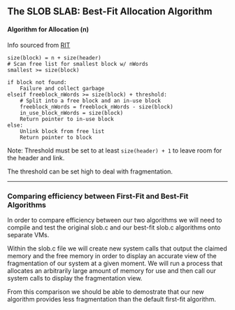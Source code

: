 ## The SLOB SLAB: Best-Fit Allocation Algorithm

#### Algorithm for Allocation (n)
Info sourced from [RIT](https://www.cs.rit.edu/~ark/lectures/gc/03_03_03.html)

```
size(block) = n + size(header)
# Scan free list for smallest block w/ nWords
smallest >= size(block) 

if block not found:
    Failure and collect garbage
elseif freeblock_nWords >= size(block) + threshold:
    # Split into a free block and an in-use block
    freeblock_nWords = freeblock_nWords - size(block)
    in_use_block_nWords = size(block)
    Return pointer to in-use block
else:
    Unlink block from free list
    Return pointer to block
```

Note: Threshold must be set to at least ``size(header) + 1`` to leave room for
the header and link.

The threshold can be set high to deal with fragmentation.

---

### Comparing efficiency between First-Fit and Best-Fit Algorithms

In order to compare efficiency between our two algorithms we will need to compile and 
test the original slob.c and our best-fit slob.c algorithms onto separate VMs.

Within the slob.c file we will create new system calls that output the claimed memory and the 
free memory in order to display an accurate view of the fragmentation of our system at a given
moment. We will run a process that allocates an arbitrarily large amount of memory for use
and then call our system calls to display the fragmentation view.

From this comparison we should be able to demostrate that our new algorithm provides
less fragmentation than the default first-fit algorithm.




